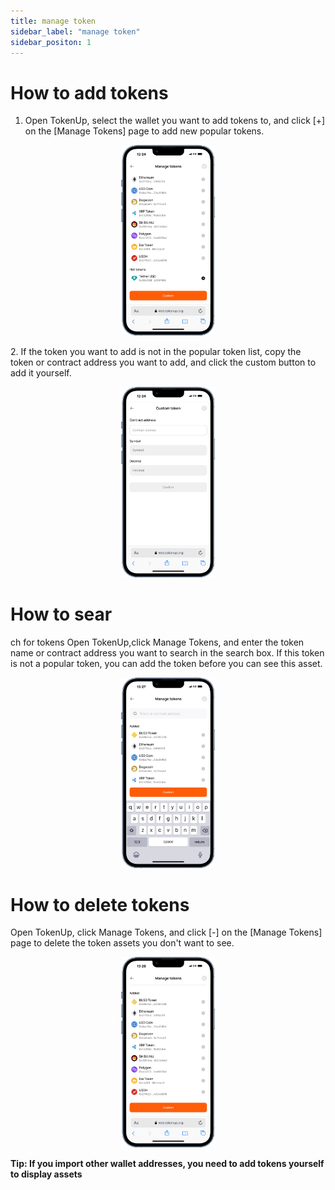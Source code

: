 ```yaml
---
title: manage token
sidebar_label: "manage token"
sidebar_positon: 1
---
```

# How to add tokens

1. Open TokenUp, select the wallet you want to add tokens to, and click [+] on the [Manage Tokens] page to add new popular tokens.
<p align="center">
<img src="./add_token_3.png" width="150"></img></p>
2. If the token you want to add is not in the popular token list, copy the token or contract address you want to add, and click the custom button to add it yourself.
<p align="center">
<img src="./add_token_4.png" width="150"></img></p>


# How to sear
ch for tokens
Open TokenUp,click Manage Tokens, and enter the token name or contract address you want to search in the search box. If this token is not a popular token, you can add the token before you can see this asset.
<p align="center">
<img src="./search_token_en.png" width="150"></img></p>

# How to delete tokens
Open TokenUp, click Manage Tokens, and click [-] on the [Manage Tokens] page to delete the token assets you don't want to see.
<p align="center">
<img src="./delete_token_en.png" width="150"></img></p>

**Tip: If you import other wallet addresses, you need to add tokens yourself to display assets**
